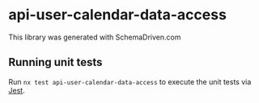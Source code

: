 
# api-user-calendar-data-access

This library was generated with SchemaDriven.com

## Running unit tests

Run `nx test api-user-calendar-data-access` to execute the unit tests via [Jest](https://jestjs.io).

